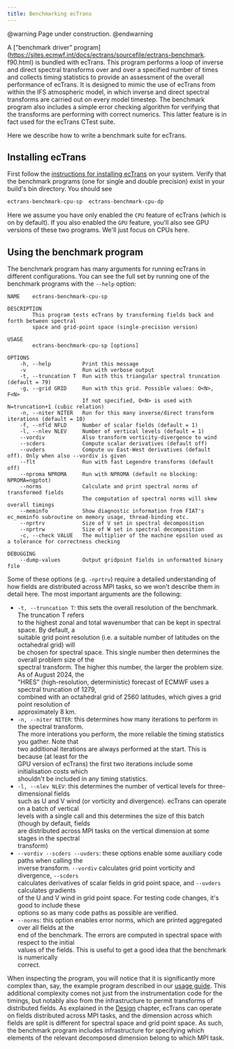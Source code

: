 ```yaml
---
title: Benchmarking ecTrans
---
```


@warning
Page under construction.
@endwarning

A ["benchmark driver" program](https://sites.ecmwf.int/docs/ectrans/sourcefile/ectrans-benchmark.
f90.html) is bundled with ecTrans. This program performs a loop of inverse and
direct spectral transforms over and over a specified number of times and collects timing statistics
to provide an assessment of the overall performance of ecTrans. It is designed to mimic the use of
ecTrans from within the IFS atmospheric model, in which inverse and direct spectral transforms are
carried out on every model timestep. The benchmark program also includes a simple error checking
algorithm for verifying that the transforms are performing with correct numerics. This latter
feature is in fact used for the ecTrans CTest suite.

Here we describe how to write a benchmark suite for ecTrans.

## Installing ecTrans

First follow the [instructions for installing ecTrans](installation.html) on your system. Verify
that the benchmark programs (one for single and double precision) exist in your build's bin
directory. You should see

```bash
ectrans-benchmark-cpu-sp  ectrans-benchmark-cpu-dp
```

Here we assume you have only enabled the `CPU` feature of ecTrans (which is on by default). If you
also enabled the `GPU` feature, you'll also see GPU versions of these two programs. We'll just focus
on CPUs here.

## Using the benchmark program

The benchmark program has many arguments for running ecTrans in different configurations. You can
see the full set by running one of the benchmark programs with the `--help` option:

```
NAME    ectrans-benchmark-cpu-sp

DESCRIPTION
        This program tests ecTrans by transforming fields back and forth between spectral
        space and grid-point space (single-precision version)

USAGE
        ectrans-benchmark-cpu-sp [options]

OPTIONS
    -h, --help          Print this message
    -v                  Run with verbose output
    -t, --truncation T  Run with this triangular spectral truncation (default = 79)
    -g, --grid GRID     Run with this grid. Possible values: O<N>, F<N>
                        If not specified, O<N> is used with N=truncation+1 (cubic relation)
    -n, --niter NITER   Run for this many inverse/direct transform iterations (default = 10)
    -f, --nfld NFLD     Number of scalar fields (default = 1)
    -l, --nlev NLEV     Number of vertical levels (default = 1)
    --vordiv            Also transform vorticity-divergence to wind
    --scders            Compute scalar derivatives (default off)
    --uvders            Compute uv East-West derivatives (default off). Only when also --vordiv is given
    --flt               Run with fast Legendre transforms (default off)
    --nproma NPROMA     Run with NPROMA (default no blocking: NPROMA=ngptot)
    --norms             Calculate and print spectral norms of transformed fields
                        The computation of spectral norms will skew overall timings
    --meminfo           Show diagnostic information from FIAT's ec_meminfo subroutine on memory usage, thread-binding etc.
    --nprtrv            Size of V set in spectral decomposition
    --nprtrw            Size of W set in spectral decomposition
    -c, --check VALUE   The multiplier of the machine epsilon used as a tolerance for correctness checking

DEBUGGING
    --dump-values       Output gridpoint fields in unformatted binary file
```

Some of these options (e.g. `-nprtrv`) require a detailed understanding of how fields are
distributed across MPI tasks, so we won't describe them in detail here. The most important arguments
are the following:

- `-t, --truncation T`: this sets the overall resolution of the benchmark. The truncation T refers  
  to the highest zonal and total wavenumber that can be kept in spectral space. By default, a  
  suitable grid point resolution (i.e. a suitable number of latitudes on the octahedral grid) will  
  be chosen for spectral space. This single number then determines the overall problem size of the  
  spectral transform.  The higher this number, the larger the problem size. As of August 2024, the  
  "HRES" (high-resolution, deterministic) forecast of ECMWF uses a spectral truncation of 1279,  
  combined with an octahedral grid of 2560 latitudes, which gives a grid point resolution of  
  approximately 8 km.
- `-n, --niter NITER`: this determines how many iterations to perform in the spectral transform.  
  The more interations you perform, the more reliable the timing statistics you gather. Note that  
  two additional iterations are always performed at the start. This is because (at least for the  
  GPU version of ecTrans) the first two iterations include some initialisation costs which  
  shouldn't be included in any timing statistics.
- `-l, --nlev NLEV`: this determines the number of vertical levels for three-dimensional fields  
  such as U and V wind (or vorticity and divergence). ecTrans can operate on a batch of vertical  
  levels with a single call and this determines the size of this batch (though by default, fields  
  are distributed across MPI tasks on the vertical dimension at some stages in the spectral  
  transform)
- `--vordiv --scders --uvders`: these options enable some auxiliary code paths when calling the  
  inverse transform. `--vordiv` calculates grid point vorticity and divergence, `--scders`  
  calculates derivatives of scalar fields in grid point space, and `--uvders` calculates gradients  
  of the U and V wind in grid point space. For testing code changes, it's good to include these  
  options so as many code paths as possible are verified.
- `--norms`: this option enables error norms, which are printed aggregated over all fields at the  
  end of the benchmark. The errors are computed in spectral space with respect to the initial  
  values of the fields. This is useful to get a good idea that the benchmark is numerically  
  correct.









When inspecting the program, you will notice that it is significantly more complex than, say, the
example program described in our [usage guide](usage.html). This additional complexity comes not
just from the instrumentation code for the timings, but notably also from the infrastructure to
permit transforms of distributed fields. As explained in the [Design](design.html) chapter,
ecTrans can operate on fields distributed across MPI tasks, and the dimension across which fields
are split is different for spectral space and grid point space. As such, the benchmark program
includes infrastructure for specifying which elements of the relevant decomposed dimension belong
to which MPI task.



